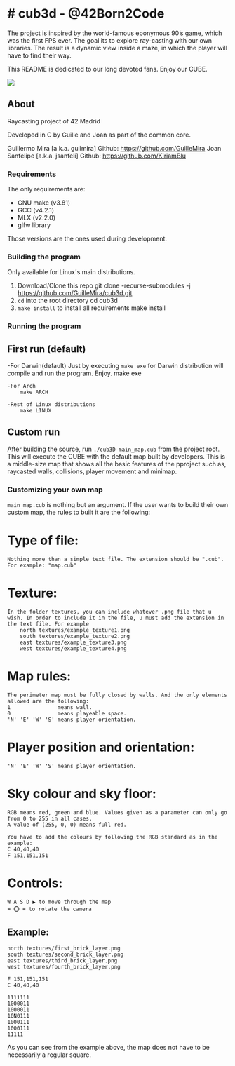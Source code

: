 # # cub3d - @42Born2Code
The project is inspired by the world-famous eponymous 90’s game, which was the first FPS ever. The goal its to explore ray-casting with our own libraries. The result is a dynamic view inside a maze, in which the player will have to find their way.

This README is dedicated to our long devoted fans. Enjoy our CUBE.

![](https://github.com/GuilleMira/cub3d/blob/main/maps_and_media/gif/show_off.gif)

## About

Raycasting project of 42 Madrid

Developed in C by Guille and Joan as part of the common core.

Guillermo Mira [a.k.a. guilmira] Github: https://github.com/GuilleMira
Joan Sanfelipe [a.k.a. jsanfeli] Github: https://github.com/KiriamBlu

### Requirements
The only requirements are:
- GNU make (v3.81)
- GCC (v4.2.1)
- MLX (v2.2.0) 
- glfw library

Those versions are the ones used during development.

### Building the program

Only available for Linux´s main distributions.

1. Download/Clone this repo
        git clone -recurse-submodules -j https://github.com/GuilleMira/cub3d.git
2. `cd` into the root directory
        cd cub3d
3. `make install` to install all requirements
        make install


### Running the program

## First run (default)

-For Darwin(default)
	Just by executing `make exe` for Darwin distribution will compile and run the program. Enjoy.
		make exe

	-For Arch
		make ARCH

	-Rest of Linux distributions
		make LINUX

## Custom run

After building the source, run `./cub3D main_map.cub` from the project root.
This will execute the CUBE with the default map built by developers. This is a middle-size map that shows
all the basic features of the pproject such as, raycasted walls, collisions, player movement and minimap.


### Customizing your own map
`main_map.cub` is nothing but an argument. If the user wants to build their own custom map, the rules to built it are the following:

# Type of file:
	Nothing more than a simple text file. The extension should be ".cub". For example: "map.cub"
# Texture:
	In the folder textures, you can include whatever .png file that u wish. In order to include it in the file, u must add the extension in the text file. For example
		north textures/example_texture1.png
    	south textures/example_texture2.png
   		east textures/example_texture3.png
    	west textures/example_texture4.png
# Map rules:
	The perimeter map must be fully closed by walls. And the only elements allowed are the following:
	1				means wall.
	0				means playeable space.
	'N' 'E' 'W' 'S'	means player orientation. 
# Player position and orientation:
	'N' 'E' 'W' 'S'	means player orientation. 
# Sky colour and sky floor:
	RGB means red, green and blue. Values given as a parameter can only go from 0 to 255 in all cases.
	A value of (255, 0, 0) means full red.

	You have to add the colours by following the RGB standard as in the example:
	C 40,40,40
	F 151,151,151

# Controls:
	W A S D ▶️ to move through the map
	⬅ ⭕ ➡️ to rotate the camera
	
## Example:
	north textures/first_brick_layer.png
	south textures/second_brick_layer.png
   	east textures/third_brick_layer.png
    west textures/fourth_brick_layer.png
      
    F 151,151,151
	C 40,40,40

	1111111
	1000011
	1000011
	10N0111
	1000111
	1000111
	11111

As you can see from the example above, the map does not have to be necessarily a regular square.


